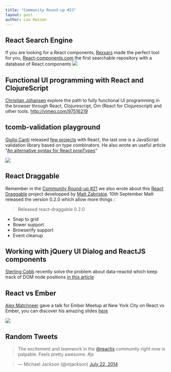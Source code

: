 ```yaml
---
title: "Community Round-up #23"
layout: post
author: Lou Husson
---
```


## React Search Engine

If you are looking for a React components, [Rexxars](https://github.com/rexxars) made the perfect tool for you, [React-components.com](http://react-components.com/) the first searchable repository with a database of React components
[![](http://puu.sh/bByWv/6642bd6f77.png)](http://react-components.com)


## Functional UI programming with React and ClojureScript

[Christian Johansen](https://github.com/cjohansen) explore the path to fully functional UI programming in the browser through React, Clojurescript, Om (React for Clojurescript) and other tools.
http://vimeo.com/97516219


## tcomb-validation playground

[Giulio Canti](https://gcanti.github.io/about.html) released [few projects](https://gcanti.github.io/) with React, the last one is a JavaScript validation library based on type combinators.
He also wrote an useful article "[An alternative syntax for React propTypes](http://gcanti.github.io/2014/09/10/an-alternative-syntax-for-react-prop-types.html)"

[![](http://puu.sh/bBzIk/d05cded0e0.png)](https://gcanti.github.io/resources/tcomb-validation/playground/playground.html)


## React Draggable

Remember in the [Community Round-up #21](http://facebook.github.io/react/blog/2014/08/03/community-roundup-21.html) we also wrote about this [React Draggable](https://github.com/mzabriskie/react-draggable) project developped by [Matt Zabriskie](https://github.com/mzabriskie).
10th September Matt released the version 0.2.0 which allow more things :

> Released react-draggable 0.2.0
> 
- Snap to grid
- Bower support
- Browserify support
- Event cleanup



## Working with jQuery UI Dialog and ReactJS components

[Sterling Cobb](https://github.com/fourcolors) recently solve the problem about data-reactid which keep track of DOM node positions [in this article](http://sterling.ghost.io/working-with-jqueryui-and-reactjs-components)


## React vs Ember

[Alex Matchneer](https://github.com/machty) gave a talk for Ember Meetup at New York City on React vs Ember, you can discover his amazing slides [here](https://docs.google.com/presentation/d/1afMLTCpRxhJpurQ97VBHCZkLbR1TEsRnd3yyxuSQ5YY/edit#slide=id.g380053cce_150)

[![](http://puu.sh/bBzds/58145ab9e6.jpg)](https://docs.google.com/presentation/d/1afMLTCpRxhJpurQ97VBHCZkLbR1TEsRnd3yyxuSQ5YY/edit#slide=id.g380053cce_150)

## Random Tweets

<blockquote class="twitter-tweet" lang="en"><p>The excitement and teamwork in the  <a href="https://twitter.com/reactjs">@reactjs</a> community right now is palpable. Feels pretty awesome. #js</blockquote>
<blockquote class="twitter-tweet" lang="en">&mdash; Michael Jackson (@mjackson) <a href="https://twitter.com/mjackson/status/503945532042010624">July 22, 2014</a></blockquote>

